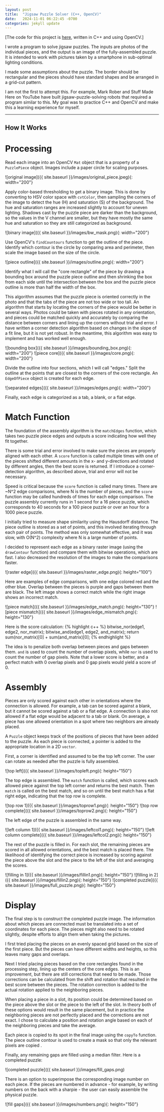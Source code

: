 ```yaml
---
layout: post
title:  "Jigsaw Puzzle Solver (C++, OpenCV)"
date:   2024-11-01 06:22:45 -0700
categories: jekyll update
---
```


[The code for this project is [here][puzzle-code-repo], written in C++ and using OpenCV.]

I wrote a program to solve jigsaw puzzles. The inputs are photos of the individual pieces, and the output is an image of the fully-assembled puzzle. It is intended to work with pictures taken by a smartphone in sub-optimal lighting conditions.

I made some assumptions about the puzzle. The border should be rectangular and the pieces should have standard shapes and be arranged in a grid-cut pattern. 

I am not the first to attempt this. For example, Mark Rober and Stuff Made Here on YouTube have built jigsaw-puzzle-solving robots that required a program similar to this. My goal was to practice C++ and OpenCV and make this a learning experience for myself.

---

## How It Works

# Processing

Read each image into an OpenCV `Mat` object that is a property of a `PuzzlePiece` object. Images include a paper circle for scaling purposes.

![original image]({{ site.baseurl }}/images/original_piece.jpeg){: width="200"}

Apply color-based thresholding to get a binary image. This is done by converting to HSV color space with `cvtColor`, then sampling the corners of the image to detect the hue (H) and saturation (S) of the background. The hue and saturation ranges are increased slightly to account for uneven lighting. Shadows cast by the puzzle piece are darker than the background, so the values in the V channel are smaller, but they have mostly the same hue and saturation so they are still categorized as background.

![binary image]({{ site.baseurl }}/images/bw_mask.png){: width="200"}

Use OpenCV's `findCountours` function to get the outline of the piece. Identify which contour is the circle by comparing area and perimeter, then scale the image based on the size of the circle.

![piece outline]({{ site.baseurl }}/images/outline.png){: width="200"}

Identify what I will call the "core rectangle" of the piece by drawing a bounding box around the puzzle piece outline and then shrinking the box from each side until the intersection between the box and the puzzle piece outline is more than half the width of the box.

This algorithm assumes that the puzzle piece is oriented correctly in the photo and that the tabs of the piece are not too wide or too tall.
An algorithm that starts by locating the corners of the piece would be better in several ways. Photos could be taken with pieces rotated in any orientation, and pieces could be matched quickly and accurately by comparing the distance between corners and lining up the corners without trial and error.
I have written a corner detection algorithm based on changes in the slope of a fit line, but it is not yet robust.
In the meantime, this algorithm was easy to implement and has worked well enough.

![bounding box]({{ site.baseurl }}/images/bounding_box.png){: width="200"}
![piece core]({{ site.baseurl }}/images/core.png){: width="200"}

Divide the outline into four sections, which I will call "edges." Split the outline at the points that are closest to the corners of the core rectangle. An `EdgeOfPiece` object is created for each edge.

![separated edges]({{ site.baseurl }}/images/edges.png){: width="200"}

Finally, each edge is categorized as a tab, a blank, or a flat edge.

# Match Function

The foundation of the assembly algorithm is the `matchEdges` function, which takes two puzzle piece edges and outputs a score indicating how well they fit together. 

There is some trial and error involved to make sure the pieces are properly aligned with each other. A `score` function is called multiple times with one of the pieces shifted different amounts in the x- and y-directions and rotated by different angles, then the best score is returned. If I introduce a corner-detection algorithm, as described above, trial and error will not be necessary.

Speed is critical because the `score` function is called many times. There are ~N^2 edge comparisons, where N is the number of pieces, and the `score` function may be called hundreds of times for each edge comparison. The puzzle assembly currently runs in 1 second for a 16 piece puzzle, which corresponds to 40 seconds for a 100 piece puzzle or over an hour for a 1000 piece puzzle.

I initially tried to measure shape similarity using the Hausdorff distance. 
The piece outline is stored as a set of points, and this involved iterating through each pair of points.
The method was only somewhat effective, and it was slow, with O(N^2) complexity where N is a large number of points.

I decided to represent each edge as a binary raster image (using the `drawContour` function) and compare them with bitwise operations, which are fast. I also decreased the resolution of the images to make the comparisons faster.

![raster edge]({{ site.baseurl }}/images/raster_edge.png){: height="100"}

Here are examples of edge comparisons, with one edge colored red and the other blue. Overlap between the pieces is purple and gaps between them are black.
The left image shows a correct match while the right image shows an incorrect match.

![piece match]({{ site.baseurl }}/images/edge_match.png){: height="130"}
![piece mismatch]({{ site.baseurl }}/images/edge_mismatch.png){: height="130"}

Here is the score calculation:
{% highlight c++ %}
bitwise_nor(edge1, edge2, nor_matrix);
bitwise_and(edge1, edge2, and_matrix);
return sum(nor_matrix)[0] + sum(and_matrix)[0];
{% endhighlight %}

The idea is to penalize both overlap between pieces and gaps between them. `and` is used to count the number of overlap pixels, while `nor` is used to count the number of gap pixels. Note that a lower score is better, and a perfect match with 0 overlap pixels and 0 gap pixels would yield a score of 0.

# Assembly

Pieces are only scored against each other in orientations where the connection is allowed. For example, a tab can be scored against a blank, but it cannot be scored against a tab or a flat edge. A connection is also not allowed if a flat edge would be adjacent to a tab or blank. On average, a piece has one allowed orientation in a spot where two neighbors are already placed.

A `Puzzle` object keeps track of the positions of pieces that have been added to the puzzle. As each piece is connected, a pointer is added to the appropriate location in a 2D `vector`.

First, a corner is identified and assumed to be the top left corner. The user can rotate as needed after the puzzle is fully assembled.

![top left]({{ site.baseurl }}/images/topleft.png){: height="150"}

The top edge is assembled. The `match` function is called, which scores each allowed piece against the top left corner and returns the best match. Then `match` is called on the best match, and so on until the best match has a flat right edge, indicating that the top row is complete.

![top row 1]({{ site.baseurl }}/images/toprow1.png){: height="150"}
![top row complete]({{ site.baseurl }}/images/toprow2.png){: height="150"}

The left edge of the puzzle is assembled in the same way.

![left column 1]({{ site.baseurl }}/images/leftcol1.png){: height="150"}
![left column complete]({{ site.baseurl }}/images/leftcol2.png){: height="150"}

The rest of the puzzle is filled in. For each slot, the remaining pieces are scored in all allowed orientations, and the best match is placed there. The likelihood of identifying the correct piece is increased by scoring against the piece above the slot and the piece to the left of the slot and averaging the scores.

![filling in 1]({{ site.baseurl }}/images/fillin1.png){: height="150"}
![filling in 2]({{ site.baseurl }}/images/fillin2.png){: height="150"}
![completed puzzle]({{ site.baseurl }}/images/full_puzzle.png){: height="150"}

# Display

The final step is to construct the completed puzzle image. The information about which pieces  are connected must be translated into a set of coordinates for each piece. The pieces might also need to be rotated slightly, despite efforts to align them when taking the pictures.

I first tried placing the pieces on an evenly spaced grid based on the size of the first piece. But the pieces can have different widths and heights, so this leaves many gaps and overlaps. 

Next I tried placing pieces based on the core rectangles found in the processing step, lining up the centers of the core edges. This is an improvement, but there are still corrections that need to be made. Those corrections can be calculated from the shift and rotation that resulted in the best score between the pieces. The rotation correction is added to the actual rotation applied to the neighboring pieces.

When placing a piece in a slot, its position could be determined based on the piece above the slot or the piece to the left of the slot. In theory both of these options would result in the same placement, but in practice the neighboring pieces are not perfectly placed and the corrections are not exact. I chose to calculate a position and rotation angle based on each of the neighboring pieces and take the average.

Each piece is copied to its spot in the final image using the `copyTo` function. The piece outline contour is used to create a mask so that only the relevant pixels are copied .

Finally, any remaining gaps are filled using a median filter. Here is a completed puzzle:

![completed puzzle]({{ site.baseurl }}/images/fill_gaps.png)

There is an option to superimpose the corresponding image number on each piece. If the pieces are numbered in advance - for example, by writing numbers on the back with a sharpie - the user can easily assemble the physical puzzle.

![fill gaps]({{ site.baseurl }}/images/numbers.png){: height="150"}

[puzzle-code-repo]: https://github.com/bchellew15/puzzle_solver
